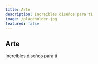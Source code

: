 ```yaml
---
title: Arte
description: Increíbles diseños para ti
image: /placeholder.jpg
featured: false
---
```


## Arte

Increíbles diseños para ti
